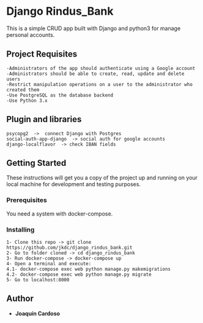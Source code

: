 # Django Rindus_Bank

This is a simple CRUD app built with Django and python3 for manage personal accounts.

## Project Requisites

```
-Administrators of the app should authenticate using a Google account
-Administrators should be able to create, read, update and delete users
-Restrict manipulation operations on a user to the administrator who created them
-Use PostgreSQL as the database backend
-Use Python 3.x
```

## Plugin and libraries

```
psycopg2  ->  connect Django with Postgres
social-auth-app-django  -> social auth for google accounts
django-localflavor  -> check IBAN fields
```

## Getting Started

These instructions will get you a copy of the project up and running on your local machine for development and testing purposes.

### Prerequisites

You need a system with docker-compose.

### Installing

```
1- Clone this repo -> git clone https://github.com/jkdc/django_rindus_bank.git
2- Go to folder cloned -> cd django_rindus_bank
3- Run docker-compose -> docker-compose up
4- Open a terminal and execute:
4.1- docker-compose exec web python manage.py makemigrations
4.2- docker-compose exec web python manage.py migrate
5- Go to localhost:8000
```

## Author

* **Joaquín Cardoso**

